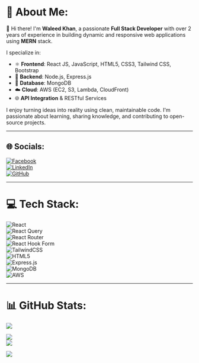 # 💫 About Me:
👋 Hi there! I'm **Waleed Khan**, a passionate **Full Stack Developer** with over 2 years of experience in building dynamic and responsive web applications using **MERN** stack.

I specialize in:

- ⚛️ **Frontend**: React JS, JavaScript, HTML5, CSS3, Tailwind CSS, Bootstrap  
- 🚀 **Backend**: Node.js, Express.js  
- 💾 **Database**: MongoDB  
- ☁️ **Cloud**: AWS (EC2, S3, Lambda, CloudFront)  
- 🌐 **API Integration** & RESTful Services  

I enjoy turning ideas into reality using clean, maintainable code. I'm passionate about learning, sharing knowledge, and contributing to open-source projects.

---

## 🌐 Socials:
[![Facebook](https://img.shields.io/badge/Facebook-%231877F2.svg?logo=Facebook&logoColor=white)](https://www.facebook.com/profile.php?id=100089312365229)  
[![LinkedIn](https://img.shields.io/badge/LinkedIn-%230077B5.svg?logo=linkedin&logoColor=white)](https://www.linkedin.com/in/waleed-khan-350018360/)  
[![GitHub](https://img.shields.io/badge/GitHub-100000?logo=github&logoColor=white&style=flat-square)](https://github.com/Waleedkhan-dev)

---

# 💻 Tech Stack:
![React](https://img.shields.io/badge/react-%2320232a.svg?style=for-the-badge&logo=react&logoColor=%2361DAFB)  
![React Query](https://img.shields.io/badge/-React%20Query-FF4154?style=for-the-badge&logo=react%20query&logoColor=white)  
![React Router](https://img.shields.io/badge/React_Router-CA4245?style=for-the-badge&logo=react-router&logoColor=white)  
![React Hook Form](https://img.shields.io/badge/React%20Hook%20Form-%23EC5990.svg?style=for-the-badge&logo=reacthookform&logoColor=white)  
![TailwindCSS](https://img.shields.io/badge/tailwindcss-%2338B2AC.svg?style=for-the-badge&logo=tailwind-css&logoColor=white)  
![HTML5](https://img.shields.io/badge/html5-%23E34F26.svg?style=for-the-badge&logo=html5&logoColor=white)  
![Express.js](https://img.shields.io/badge/express.js-%23404d59.svg?style=for-the-badge&logo=express&logoColor=%2361DAFB)  
![MongoDB](https://img.shields.io/badge/MongoDB-%234ea94b.svg?style=for-the-badge&logo=mongodb&logoColor=white)  
![AWS](https://img.shields.io/badge/AWS-%23FF9900.svg?style=for-the-badge&logo=amazon-aws&logoColor=white)

---

# 📊 GitHub Stats:
![](https://github-readme-stats.vercel.app/api?username=Waleedkhan-dev&theme=dark&hide_border=false&include_all_commits=true&count_private=false)<br/>

![](https://nirzak-streak-stats.vercel.app/?user=Waleedkhan-dev&theme=dark&hide_border=false)<br/>
![](https://github-readme-stats.vercel.app/api/top-langs/?username=Waleedkhan-dev&theme=dark&hide_border=false&include_all_commits=true&count_private=false&layout=compact)



[![](https://visitcount.itsvg.in/api?id=Waleedkhan-dev&icon=0&color=0)](https://visitcount.itsvg.in)

<!-- Proudly created with GPRM ( https://gprm.itsvg.in ) -->




